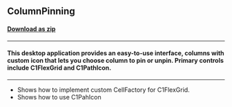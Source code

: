 ## ColumnPinning
#### [Download as zip](https://grapecity.github.io/DownGit/#/home?url=https://github.com/GrapeCity/ComponentOne-WPF-Samples/tree/master/NET_4.6.2/C1.WPF.FlexGrid/CS/ColumnPinning)
____
#### This desktop application provides an easy-to-use interface, columns with custom icon that lets you choose column to pin or unpin. Primary controls include C1FlexGrid and C1PathIcon.
____

* Shows how to implement custom CellFactory for C1FlexGrid.
* Shows how to use C1PahIcon
